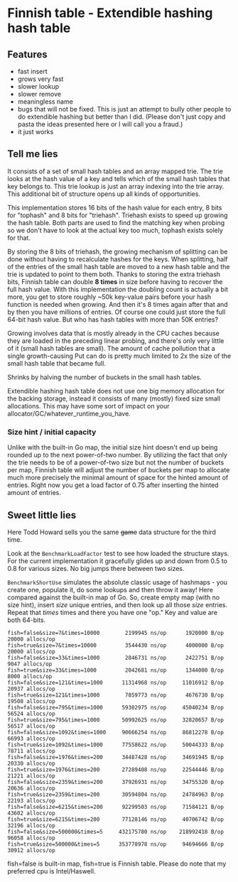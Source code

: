 # Finnish table - Extendible hashing hash table

## Features

 - fast insert
 - grows very fast
 - slower lookup
 - slower remove
 - meaningless name
 - bugs that will not be fixed. This is just an attempt to bully other people
   to do extendible hashing but better than I did. (Please don't just copy and
   pasta the ideas presented here or I will call you a fraud.)
 - it just works
 
## Tell me lies

It consists of a set of small hash tables and an array mapped trie. The trie
looks at the hash value of a key and tells which of the small hash tables that
key belongs to. This trie lookup is just an array indexing into the trie array.
This additional bit of structure opens up all kinds of opportunities.
  
This implementation stores 16 bits of the hash value for each entry, 8 bits for
"tophash" and 8 bits for "triehash". Triehash exists to speed up growing the
hash table. Both parts are used to find the matching key when probing so we
don't have to look at the actual key too much, tophash exists solely for that.

By storing the 8 bits of triehash, the growing mechanism of splitting can be
done without having to recalculate hashes for the keys. When splitting, half of
the entries of the small hash table are moved to a new hash table and the trie
is updated to point to them both. Thanks to storing the extra triehash bits,
Finnish table can double **8 times** in size before having to recover the full
hash value. With this implementation the doubling count is actually a bit more,
you get to store roughly ~50k key-value pairs before your hash function is
needed when growing. And then it's 8 times again after that and by then you
have millions of entries. Of course one could just store the full 64-bit hash
value. But who has hash tables with more than 50K entries?

Growing involves data that is mostly already in the CPU caches because they are
loaded in the preceding linear probing, and there's only very little of it
(small hash tables are small). The amount of cache pollution that a single
growth-causing Put can do is pretty much limited to 2x the size of the small
hash table that became full.

Shrinks by halving the number of buckets in the small hash tables.

Extendible hashing hash table does not use one big memory allocation for the
backing storage, instead it consists of many (mostly) fixed size small
allocations. This may have some sort of impact on your
allocator/GC/whatever_runtime_you_have.

### Size hint / initial capacity

Unlike with the built-in Go map, the initial size hint doesn't end up being
rounded up to the next power-of-two number. By utilizing the fact that only the
trie needs to be of a power-of-two size but not the number of buckets per map,
Finnish table will adjust the number of buckets per map to allocate much more
precisely the minimal amount of space for the hinted amount of entries. Right
now you get a load factor of 0.75 after inserting the hinted amount of entries.

## Sweet little lies

Here Todd Howard sells you the same ~~game~~ data structure for the third time.

Look at the `BenchmarkLoadFactor` test to see how loaded the structure stays.
For the current implementation it gracefully glides up and down from 0.5 to 0.8
for various sizes. No big jumps there between two sizes.

`BenchmarkShortUse` simulates the absolute classic usage of hashmaps - you
create one, populate it, do some lookups and then throw it away! Here compared
against the built-in map of Go. So, create empty map (with no size hint),
insert _size_ unique entries, and then look up all those _size_ entries. Repeat
that _times_ times and there you have one "op." Key and value are both 64-bits.

    fish=false&size=7&times=10000        2199945 ns/op      1920000 B/op    20000 allocs/op
    fish=true&size=7&times=10000         3544430 ns/op      4000000 B/op    20000 allocs/op
    fish=false&size=33&times=1000        2846731 ns/op      2422751 B/op     9047 allocs/op
    fish=true&size=33&times=1000         2042681 ns/op      1344000 B/op     8000 allocs/op
    fish=false&size=121&times=1000      11314968 ns/op     11016912 B/op    20937 allocs/op
    fish=true&size=121&times=1000        7859773 ns/op      4676730 B/op    19508 allocs/op
    fish=false&size=795&times=1000      59302975 ns/op     45040234 B/op    56524 allocs/op
    fish=true&size=795&times=1000       50992625 ns/op     32820657 B/op    56517 allocs/op
    fish=false&size=1092&times=1000     90666254 ns/op     86812278 B/op    66993 allocs/op
    fish=true&size=1092&times=1000      77558622 ns/op     50044333 B/op    78711 allocs/op
    fish=false&size=1976&times=200      34487428 ns/op     34691945 B/op    20330 allocs/op
    fish=true&size=1976&times=200       27289408 ns/op     22544446 B/op    21221 allocs/op
    fish=false&size=2359&times=200      37926931 ns/op     34755320 B/op    20636 allocs/op
    fish=true&size=2359&times=200       30594804 ns/op     24784963 B/op    22193 allocs/op
    fish=false&size=6215&times=200      92299503 ns/op     71584121 B/op    43602 allocs/op
    fish=true&size=6215&times=200       77128146 ns/op     40706742 B/op    32196 allocs/op
    fish=false&size=500000&times=5     432175780 ns/op    218992418 B/op    96058 allocs/op
    fish=true&size=500000&times=5      353778978 ns/op     94694666 B/op    30912 allocs/op

fish=false is built-in map, fish=true is Finnish table. Please do note that my
preferred cpu is Intel/Haswell.